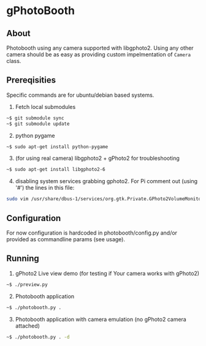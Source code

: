 # gPhotoBooth
## About
Photobooth using any camera supported with libgphoto2. Using any other camera should be as easy as providing custom impelmentation of `Camera` class.

## Prereqisities
Specific commands are for ubuntu/debian based systems.

1. Fetch local submodules
  ```bash
  ~$ git submodule sync
  ~$ git submodule update
  ```

2. python pygame
  ```bash
  ~$ sudo apt-get install python-pygame
  ```

3. (for using real camera) libgphoto2 + gPhoto2 for troubleshooting
  ```bash
  ~$ sudo apt-get install libgphoto2-6
  ```

4. disabling system services grabbing gphoto2. For Pi comment out (using '#') the lines in this file:
  ``` bash
  sudo vim /usr/share/dbus-1/services/org.gtk.Private.GPhoto2VolumeMonitor.service
  ```

## Configuration
For now configuration is hardcoded in photobooth/config.py and/or provided as commandline params (see usage).

## Running
1. gPhoto2 Live view demo (for testing if Your camera works with gPhoto2)
  ```bash
  ~$ ./preview.py
  ```

2. Photobooth application
  ```bash
  ~$ ./photobooth.py .
  ```

3. Photobooth application with camera emulation (no gPhoto2 camera attached)
  ```bash
  ~$ ./photobooth.py . -d
  ```
